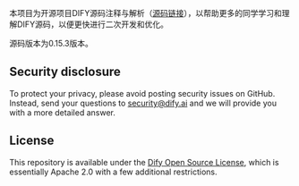 
本项目为开源项目DIFY源码注释与解析（[源码链接](https://github.com/langgenius/dify/)），以帮助更多的同学学习和理解DIFY源码，以便更快进行二次开发和优化。

源码版本为0.15.3版本。


## Security disclosure

To protect your privacy, please avoid posting security issues on GitHub. Instead, send your questions to security@dify.ai and we will provide you with a more detailed answer.

## License

This repository is available under the [Dify Open Source License](LICENSE), which is essentially Apache 2.0 with a few additional restrictions.

